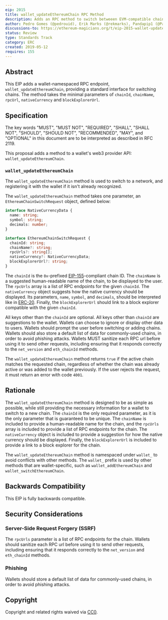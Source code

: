 ```yaml
---
eip: 2015
title: wallet_updateEthereumChain RPC Method
description: Adds an RPC method to switch betweeen EVM-compatible chains
author: Pedro Gomes (@pedrouid), Erik Marks (@rekmarks), Pandapip1 (@Pandapip1)
discussions-to: https://ethereum-magicians.org/t/eip-2015-wallet-update-chain-json-rpc-method-wallet-updatechain/3274
status: Review
type: Standards Track
category: ERC
created: 2019-05-12
requires: 155
---
```


## Abstract

This EIP adds a wallet-namespaced RPC endpoint, `wallet_updateEthereumChain`, providing a standard interface for switching chains. The method takes the minimal parameters of `chainId`, `chainName`, `rpcUrl`, `nativeCurrency` and `blockExplorerUrl`.

## Specification

The key words "MUST", "MUST NOT", "REQUIRED", "SHALL", "SHALL NOT", "SHOULD", "SHOULD NOT", "RECOMMENDED", "MAY", and "OPTIONAL" in this document are to be interpreted as described in RFC 2119.

This proposal adds a method to a wallet's web3 provider API: `wallet_updateEthereumChain`.

### `wallet_updateEthereumChain`

The `wallet_updateEthereumChain` method is used to switch to a network, and registering it with the wallet if it isn't already recognized.

The `wallet_updateEthereumChain` method takes one parameter, an `EthereumChainSwitchRequest` object, defined below:

```typescript
interface NativeCurrencyData {
  name: string;
  symbol: string;
  decimals: number;
}

interface EthereumChainSwitchRequest {
  chainId: string;
  chainName?: string;
  rpcUrls?: string[];
  nativeCurrency?: NativeCurrencyData;
  blockExplorerUrl?: string;
}
```

The `chainId` is the `0x`-prefixed [EIP-155](./eip-155.md)-compliant chain ID. The `chainName` is a suggested human-readable name of the chain, to be displayed to the user. The `rpcUrls` array is a list of RPC endpoints for the given `chainId`. The `nativeCurrency` object suggests how the native currency should be displayed. Its parameters, `name`, `symbol`, and `decimals`, should be interpreted like in [ERC-20](./eip-20.md). Finally, the `blockExplorerUrl` should link to a block explorer compatible with the given `chainId`.

All keys other than the `chainId` are optional. All keys other than `chainId` are suggestions to the wallet. Wallets can choose to ignore or display other data to users. Wallets should prompt the user before switching or adding chains. Wallets should also store a default list of data for commonly-used chains, in order to avoid phishing attacks. Wallets MUST sanitize each RPC url before using it to send other requests, including ensuring that it responds correctly to the `net_version` and `eth_chainId` methods.

The `wallet_updateEthereumChain` method returns `true` if the active chain matches the requested chain, regardless of whether the chain was already active or was added to the wallet previously. If the user rejects the request, it must return an error with code `4001`.

## Rationale

The `wallet_updateEthereumChain` method is designed to be as simple as possible, while still providing the necessary information for a wallet to switch to a new chain. The `chainId` is the only required parameter, as it is the only parameter that is guaranteed to be unique. The `chainName` is included to provide a human-readable name for the chain, and the `rpcUrls` array is included to provide a list of RPC endpoints for the chain. The `nativeCurrency` object is included to provide a suggestion for how the native currency should be displayed. Finally, the `blockExplorerUrl` is included to provide a link to a block explorer for the chain.

The `wallet_updateEthereumChain` method is namespaced under `wallet_` to avoid conflicts with other methods. The `wallet_` prefix is used by other methods that are wallet-specific, such as `wallet_addEthereumChain` and `wallet_switchEthereumChain`.

## Backwards Compatibility

This EIP is fully backwards compatible.

## Security Considerations

### Server-Side Request Forgery (SSRF)

The `rpcUrls` parameter is a list of RPC endpoints for the chain. Wallets should sanitize each RPC url before using it to send other requests, including ensuring that it responds correctly to the `net_version` and `eth_chainId` methods.

### Phishing

Wallets should store a default list of data for commonly-used chains, in order to avoid phishing attacks.

## Copyright

Copyright and related rights waived via [CC0](../LICENSE.md).
